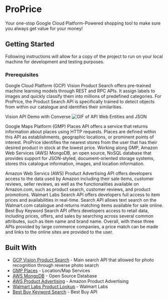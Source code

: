 # ProPrice
Your one-stop Google Cloud Platform-Powered shopping tool to make sure you always get value for your money!

## Getting Started
Following instructions will allow for a copy of the project to run on your local machine for development and testing purposes. 

### Prerequisites

Google Cloud Platform (GCP) Vision Product Search offers pre-trained machine learning models through REST and RPC APIs. It assign labels to images and quickly classify them into millions of predefined categories. For ProPrice, the Product Search API is specifically trained to detect objects from within our catalogue and identifies their similarities. 

Vision API Demo with Converse 
![GIF of API Web Entities and JSON](https://github.com/preyansh98/ProPrice/blob/README-files-update/GCP%20Vision%20API%20Demo.gif?raw=true)

Google Maps Platform (GMP) Places API offers a service that returns information about places using HTTP requests. Places are defined within this API as establishments, geographic locations, or prominent points of interest. ProPrice identifies the nearest stores from the user that has their desired product in stock at the lowest price. Working along GMP,  Amazon Web Services (AWS) MongoDB, an open source, NoSQL database that provides support for JSON-styled, document-oriented storage systems, stores this catalogue information, images, and location information. 

Amazon Web Servics (AWS) Product Advertising API offers developers access to the data used by Amazon including their sale items, customer reviews, seller reviews, as well as the functionalities available on Amazon.com, such as product search, customer reviews, and product promotions. Walmart Labs Search API offers developers full access to item prices and availabilities in real-time. Search API allows text search on the Walmart.com catalogue and returns matching items available for sale online. Best Buy Keyword Search API offers developers access to retail data, including prices, offers, and sales by searching across several common attributes, such as item name and brand name. Overall, with these three APIs provided by large commerce companies, a price match can be made and links to the online sites are provided to the user. 

## Built With

* [GCP Vision Product Search](https://cloud.google.com/vision/product-search/docs/) - Main search API that allowed for photo recognition through reverse photo search 
* [GMP Places](https://developers.google.com/places/web-service/search) - Location/Map Services
* [AWS MongoDB](https://docs.aws.amazon.com/quickstart/latest/mongodb/overview.html) - Open Source Database
* [AWS Product Advertising](https://docs.aws.amazon.com/AWSECommerceService/latest/DG/EX_RetrievingPriceInformation.html) - Amazon Product Advertising
* [Walmart Labs Product Lookup](https://developer.walmartlabs.com/docs/read/Search_API_IR_V2) - Walmart Labs
* [Best Buy Keyword Search](https://bestbuyapis.github.io/api-documentation/#keyword-search-function) - Best Buy API